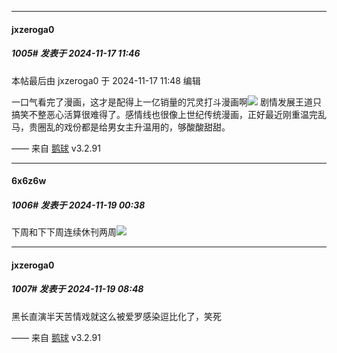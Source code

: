 ﻿
*****

####  jxzeroga0  
##### 1005#       发表于 2024-11-17 11:46

 本帖最后由 jxzeroga0 于 2024-11-17 11:48 编辑 

一口气看完了漫画，这才是配得上一亿销量的咒灵打斗漫画啊<img src="https://static.saraba1st.com/image/smiley/face2017/018.png" referrerpolicy="no-referrer">
剧情发展王道只搞笑不整恶心活算很难得了。感情线也很像上世纪传统漫画，正好最近刚重温完乱马，贵圈乱的戏份都是给男女主升温用的，够酸酸甜甜。

—— 来自 [鹅球](https://www.pgyer.com/GcUxKd4w) v3.2.91


*****

####  6x6z6w  
##### 1006#       发表于 2024-11-19 00:38

下周和下下周连续休刊两周<img src="https://static.saraba1st.com/image/smiley/face2017/124.png" referrerpolicy="no-referrer">


*****

####  jxzeroga0  
##### 1007#       发表于 2024-11-19 08:48

黑长直演半天苦情戏就这么被爱罗感染逗比化了，笑死

—— 来自 [鹅球](https://www.pgyer.com/GcUxKd4w) v3.2.91

